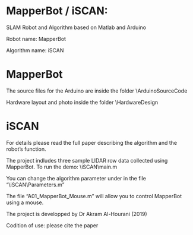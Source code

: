 # MapperBot / iSCAN: 
SLAM Robot and Algorithm based on Matlab and Arduino

Robot name: MapperBot

Algorithm name: iSCAN

# MapperBot
The source files for the Arduino are inside the folder \ArduinoSourceCode

Hardware layout and photo inside the folder \HardwareDesign

# iSCAN
For details please read the full paper describing the  algorithm and the robot’s function.



The project indludes three sample LIDAR row data collected using MapperBot.
To run the demo: \iSCAN\main.m 

You can change the algorithm parameter under in the file “\iSCAN\Parameters.m”

The file “A01_MapperBot_Mouse.m” will allow you to control MapperBot using a mouse.

The project is developped by Dr Akram Al-Hourani (2019)

Codition of use: please cite the paper
